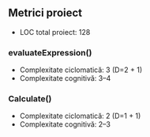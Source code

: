 ## Metrici proiect

- LOC total proiect: 128

### evaluateExpression()
- Complexitate ciclomatică: 3  (D=2 + 1)
- Complexitate cognitivă: 3–4

### Calculate()
- Complexitate ciclomatică: 2  (D=1 + 1)
- Complexitate cognitivă: 2–3
